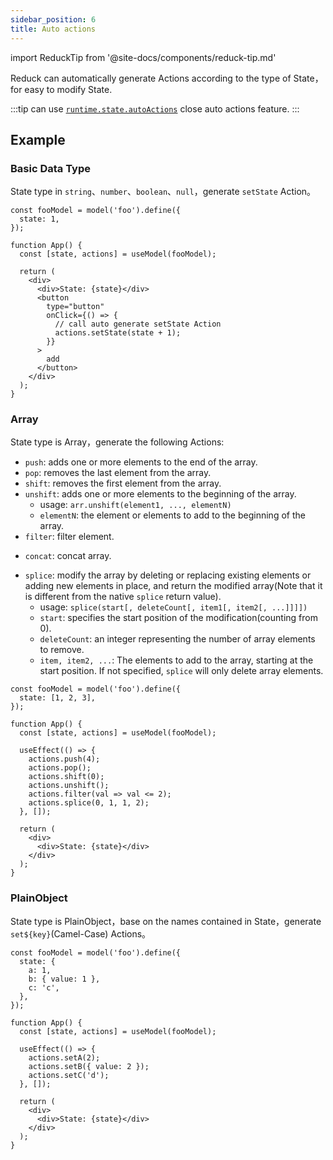 ```yaml
---
sidebar_position: 6
title: Auto actions
---
```


import ReduckTip from '@site-docs/components/reduck-tip.md'

<ReduckTip />

Reduck can automatically generate Actions according to the type of State，for easy to modify State.

:::tip
can use [`runtime.state.autoActions`](/docs/configure/app/runtime/state#autoactions) close auto actions feature.
:::

## Example

### Basic Data Type

State type in `string`、`number`、`boolean`、`null`，generate `setState` Action。

```tsx title="example"
const fooModel = model('foo').define({
  state: 1,
});

function App() {
  const [state, actions] = useModel(fooModel);

  return (
    <div>
      <div>State: {state}</div>
      <button
        type="button"
        onClick={() => {
          // call auto generate setState Action
          actions.setState(state + 1);
        }}
      >
        add
      </button>
    </div>
  );
}
```

### Array

State type is Array，generate the following Actions:

- `push`: adds one or more elements to the end of the array.
- `pop`: removes the last element from the array.
- `shift`: removes the first element from the array.
- `unshift`: adds one or more elements to the beginning of the array.
  - usage: `arr.unshift(element1, ..., elementN)`
  - `elementN`: the element or elements to add to the beginning of the array.
- `filter`: filter element.
<!-- 语义与原生方法不同，待修改 API -->
- `concat`: concat array.
<!-- 语义与原生方法不同，待修改 API -->
- `splice`: modify the array by deleting or replacing existing elements or adding new elements in place, and return the modified array(Note that it is different from the native `splice` return value).
  - usage: `splice(start[, deleteCount[, item1[, item2[, ...]]]])`
  - `start`: specifies the start position of the modification(counting from 0).
  - `deleteCount`: an integer representing the number of array elements to remove.
  - `item, item2, ...`: The elements to add to the array, starting at the start position. If not specified, `splice` will only delete array elements.

```tsx title="example"
const fooModel = model('foo').define({
  state: [1, 2, 3],
});

function App() {
  const [state, actions] = useModel(fooModel);

  useEffect(() => {
    actions.push(4);
    actions.pop();
    actions.shift(0);
    actions.unshift();
    actions.filter(val => val <= 2);
    actions.splice(0, 1, 1, 2);
  }, []);

  return (
    <div>
      <div>State: {state}</div>
    </div>
  );
}
```

### PlainObject

State type is PlainObject，base on the names contained in State，generate `set${key}`(Camel-Case) Actions。

```tsx title="example"
const fooModel = model('foo').define({
  state: {
    a: 1,
    b: { value: 1 },
    c: 'c',
  },
});

function App() {
  const [state, actions] = useModel(fooModel);

  useEffect(() => {
    actions.setA(2);
    actions.setB({ value: 2 });
    actions.setC('d');
  }, []);

  return (
    <div>
      <div>State: {state}</div>
    </div>
  );
}
```

